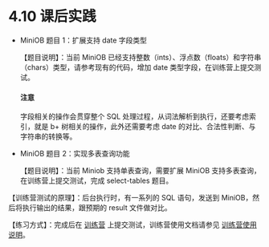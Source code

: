 # 4.10 课后实践

- MiniOB 题目 1：扩展支持 date 字段类型

  【题目说明】：当前 MiniOB 已经支持整数（ints）、浮点数（floats）和字符串（chars）类型，请参考现有的代码，增加 date 类型字段，在训练营上提交测试。

  <main id="notice" type='notice'>
    <h4>注意</h4>
    <p>字段相关的操作会贯穿整个 SQL 处理过程，从词法解析到执行，还要考虑索引，就是 b+ 树相关的操作，此外还需要考虑 date 的对比、合法性判断、与字符串的转换等。</p>
  </main>

- MiniOB 题目 2：实现多表查询功能

  【题目说明】：当前 Miniob 支持单表查询，需要扩展 MiniOB 支持多表查询，在训练营上提交测试，完成 select-tables 题目。

【训练营测试的原理】：后台执行时，有一系列的 SQL 语句，发送到 MiniOB，然后将执行输出的结果，跟预期的 result 文件做对比。

【练习方式】：完成后在 [训练营](https://open.oceanbase.com/train?questionId=200001) 上提交测试，训练营使用文档请参见 [训练营使用说明](https://ask.oceanbase.com/t/topic/35600372)。
